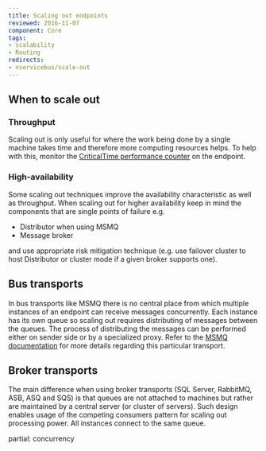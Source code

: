 ```yaml
---
title: Scaling out endpoints
reviewed: 2016-11-07
component: Core
tags:
- scalability
- Routing
redirects:
- nservicebus/scale-out
---
```


## When to scale out

### Throughput

Scaling out is only useful for where the work being done by a single machine takes time and therefore more computing resources helps. To help with this, monitor the [CriticalTime performance counter](/nservicebus/operations/performance-counters.md) on the endpoint.

### High-availability

Some scaling out techniques improve the availability characteristic as well as throughput. When scaling out for higher availability keep in mind the components that are single points of failure e.g.
 * Distributor when using MSMQ
 * Message broker

and use appropriate risk mitigation technique (e.g. use failover cluster to host Distributor or cluster mode if a given broker supports one).  

## Bus transports

In bus transports like MSMQ there is no central place from which multiple instances of an endpoint can receive messages concurrently. Each instance has its own queue so scaling out requires distributing of messages between the queues. The process of distributing the messages can be performed either on sender side or by a specialized proxy. Refer to the [MSMQ documentation](/transports/msmq/scaling-out.md) for more details regarding this particular transport.


## Broker transports

The main difference when using broker transports (SQL Server, RabbitMQ, ASB, ASQ and SQS) is that queues are not attached to machines but rather are maintained by a central server (or cluster of servers). Such design enables usage of the competing consumers pattern for scaling out processing power. All instances connect to the same queue.

partial: concurrency